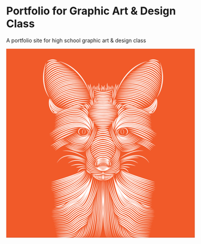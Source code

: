 # Portfolio for Graphic Art & Design Class
A portfolio site for high school graphic art &amp; design class

![preview](./images/fox.png)
